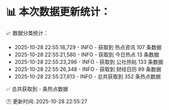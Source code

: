 📊 本次数据更新统计：
==========================

📈 数据分类统计：
- 2025-10-28 22:55:18,729 - INFO - 获取到 热点资讯 107 条数据
- 2025-10-28 22:55:21,580 - INFO - 获取到 今日热点 13 条数据
- 2025-10-28 22:55:23,296 - INFO - 获取到 公社热帖 133 条数据
- 2025-10-28 22:55:26,348 - INFO - 获取到 财经日历 99 条数据
- 2025-10-28 22:55:27,613 - INFO - 总共获取到 352 条热点数据

✅ 总共获取到 - 条热点数据

🕐 更新时间: 2025-10-28 22:55:27
